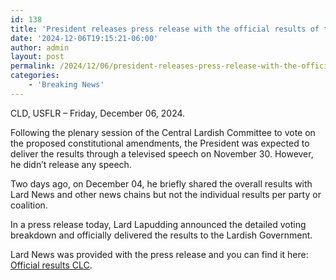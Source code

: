 ```yaml
---
id: 138
title: 'President releases press release with the official results of the plenary session of the Central Lardish Committee'
date: '2024-12-06T19:15:21-06:00'
author: admin
layout: post
permalink: /2024/12/06/president-releases-press-release-with-the-official-results-of-the-plenary-session-of-the-central-lardish-committee/
categories:
    - 'Breaking News'
---
```


CLD, USFLR – Friday, December 06, 2024.

Following the plenary session of the Central Lardish Committee to vote on the proposed constitutional amendments, the President was expected to deliver the results through a televised speech on November 30. However, he didn’t release any speech.

Two days ago, on December 04, he briefly shared the overall results with Lard News and other news chains but not the individual results per party or coalition.

In a press release today, Lard Lapudding announced the detailed voting breakdown and officially delivered the results to the Lardish Government.

Lard News was provided with the press release and you can find it here: [Official results CLC](/wp-content/uploads/2024/12/Official-results-CLC.pdf).
